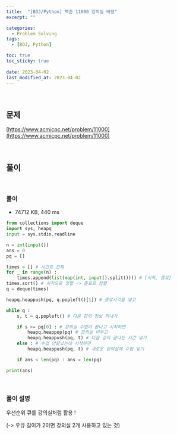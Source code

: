 ```yaml
---
title:  "[BOJ/Python] 백준 11000 강의실 배정"
excerpt: ""

categories:
  - Problem Solving
tags:
  - [BOJ, Python]

toc: true
toc_sticky: true
 
date: 2023-04-02
last_modified_at: 2023-04-02
---
```


<br>

## **문제**

[https://www.acmicpc.net/problem/11000](https://www.acmicpc.net/problem/11000)

<br>

## **풀이**

<br>

### **풀이**

- 74712 KB, 440 ms

```python
from collections import deque
import sys, heapq
input = sys.stdin.readline

n = int(input())
ans = 0
pq = []

times = [] # 시간표 전체
for _ in range(n) :
    times.append(list(map(int, input().split()))) # [시작, 종료]
times.sort() # 시작으로 정렬 -> 종료로 정렬
q = deque(times)

heapq.heappush(pq, q.popleft()[1]) # 종료시각을 넣고

while q :
    s, t = q.popleft() # 다음 강의 정보 꺼내기

    if s >= pq[0] : # 강의실 수업이 끝나고 시작하면
        heapq.heappop(pq) # 강의실 비우고
        heapq.heappush(pq, t) # 다음 강의 끝나는 시간 넣기
    else : # 수업 안끝났는데 시작하면
        heapq.heappush(pq, t) # 새로운 강의실에 수업 넣기

    if ans < len(pq) : ans = len(pq)

print(ans)
```

<br>

### **풀이 설명**

우선순위 큐를 강의실처럼 활용 !

(-> 우큐 길이가 2이면 강의실 2개 사용하고 있는 것)


<br>